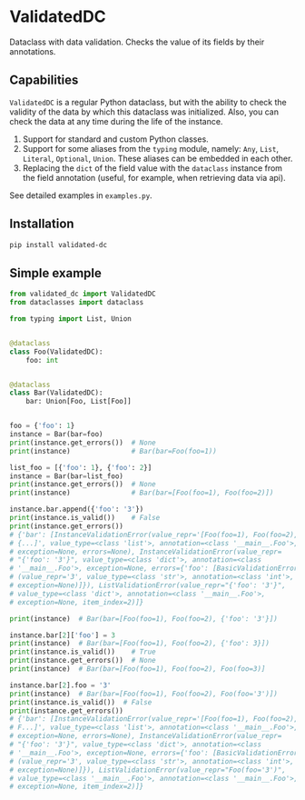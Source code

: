 # ValidatedDC

Dataclass with data validation. Checks the value of its fields by their annotations.

## Capabilities

`ValidatedDC` is a regular Python dataclass, but with the ability to check the validity of the data by which this dataclass was initialized. Also, you can check the data at any time during the life of the instance.

1. Support for standard and custom Python classes.
2. Support for some aliases from the `typing` module, namely: `Any`, `List`, `Literal`, `Optional`, `Union`. These aliases can be embedded in each other.
3. Replacing the `dict` of the field value with the `dataclass` instance from the field annotation (useful, for example, when retrieving data via api).

See detailed examples in `examples.py`.

## Installation

```bash
pip install validated-dc
```

## Simple example

```python
from validated_dc import ValidatedDC
from dataclasses import dataclass

from typing import List, Union


@dataclass
class Foo(ValidatedDC):
    foo: int


@dataclass
class Bar(ValidatedDC):
    bar: Union[Foo, List[Foo]]


foo = {'foo': 1}
instance = Bar(bar=foo)
print(instance.get_errors())  # None
print(instance)               # Bar(bar=Foo(foo=1))

list_foo = [{'foo': 1}, {'foo': 2}]
instance = Bar(bar=list_foo)
print(instance.get_errors())  # None
print(instance)               # Bar(bar=[Foo(foo=1), Foo(foo=2)])

instance.bar.append({'foo': '3'})
print(instance.is_valid())    # False
print(instance.get_errors())
# {'bar': [InstanceValidationError(value_repr='[Foo(foo=1), Foo(foo=2),
# {...]', value_type=<class 'list'>, annotation=<class '__main__.Foo'>,
# exception=None, errors=None), InstanceValidationError(value_repr=
# "{'foo': '3'}", value_type=<class 'dict'>, annotation=<class
# '__main__.Foo'>, exception=None, errors={'foo': [BasicValidationError
# (value_repr='3', value_type=<class 'str'>, annotation=<class 'int'>,
# exception=None)]}), ListValidationError(value_repr="{'foo': '3'}",
# value_type=<class 'dict'>, annotation=<class '__main__.Foo'>,
# exception=None, item_index=2)]}

print(instance)  # Bar(bar=[Foo(foo=1), Foo(foo=2), {'foo': '3'}])

instance.bar[2]['foo'] = 3
print(instance)  # Bar(bar=[Foo(foo=1), Foo(foo=2), {'foo': 3}])
print(instance.is_valid())    # True
print(instance.get_errors())  # None
print(instance)  # Bar(bar=[Foo(foo=1), Foo(foo=2), Foo(foo=3)]

instance.bar[2].foo = '3'
print(instance)  # Bar(bar=[Foo(foo=1), Foo(foo=2), Foo(foo='3')])
print(instance.is_valid())  # False
print(instance.get_errors())
# {'bar': [InstanceValidationError(value_repr='[Foo(foo=1), Foo(foo=2),
# F...]', value_type=<class 'list'>, annotation=<class '__main__.Foo'>,
# exception=None, errors=None), InstanceValidationError(value_repr=
# "{'foo': '3'}", value_type=<class 'dict'>, annotation=<class
# '__main__.Foo'>, exception=None, errors={'foo': [BasicValidationError
# (value_repr='3', value_type=<class 'str'>, annotation=<class 'int'>,
# exception=None)]}), ListValidationError(value_repr="Foo(foo='3')",
# value_type=<class '__main__.Foo'>, annotation=<class '__main__.Foo'>,
# exception=None, item_index=2)]}
```
